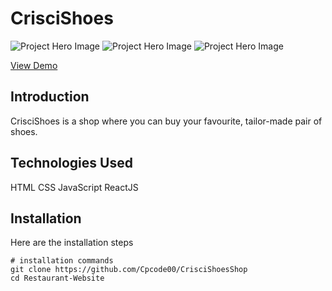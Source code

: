 # CrisciShoes

![Project Hero Image](https://res.cloudinary.com/dej1xnb4b/image/upload/v1735578413/vkrk71elumbugszphilb.png)
![Project Hero Image](https://res.cloudinary.com/dktfpedhu/image/upload/v1693645310/e6ugk2st5jolxsz6spbi.png)
![Project Hero Image](https://res.cloudinary.com/dktfpedhu/image/upload/v1693645310/e7baxxkanvjgd0hew1gx.png)

[View Demo](https://crisci-shoes-shop-frontend.vercel.app/)

## Introduction

CrisciShoes is a shop where you can buy your favourite, tailor-made pair of shoes.

## Technologies Used

HTML
CSS
JavaScript
ReactJS

## Installation

Here are the installation steps

```shell
# installation commands
git clone https://github.com/Cpcode00/CrisciShoesShop
cd Restaurant-Website
